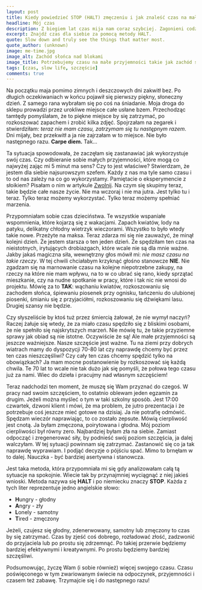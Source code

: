 ```yaml
---
layout: post
title: Kiedy powiedzieć STOP (HALT) zmęczeniu i jak znaleść czas na małe przyjemności?
headline: Mój czas
description: Z biegiem lat czas mija nam coraz szybciej. Zagonieni codziennością zapominamy o małych przyjemnościach. Jak zmienić tą sytuację? Przekonaj się sama.
excerpt: Znajdź czas dla siebie za pomocą metody HALT.
quote: Slow down and truly see the things that matter most.
quote_author: (unknown)
image: me-time.jpg
image_alt: Zachód słońca nad blokami
image_title: Potrzebujemy czasu na małe przyjemności takie jak zachód słońca
tags: [czas, slow life, szczęście]
comments: true
---
```


Na początku maja pomimo zimnych i deszczowych dni zakwitł bez. Po długich oczekiwaniach w końcu pojawił się pierwszy piękny, słoneczny dzień. Z samego rana wybrałam się po coś na śniadanie. Moja droga do sklepu prowadzi przez urokliwe miejsce całe usłane bzem. Przechodząc tamtędy pomyślałam, że to piękne miejsce by się zatrzymać, po rozkoszować zapachem i zrobić kilka zdjęć.  Spojrzałam na zegarek i stwierdziłam: _teraz nie mam czasu, zatrzymam się tu następnym razem_. Dni mijały, bez przekwitł a ja nie zajrzałam w to miejsce. Nie było następnego razu. **Carpe diem.** Tak...

<!--break-->

Ta sytuacja spowodowała, że zaczęłam się zastanawiać jak wykorzystuje swój czas. Czy odbieranie sobie małych przyjemności, które mogą co najwyżej zając mi 5 minut ma sens? Czy to jest właściwe? Stwierdzam, że jestem dla siebie najsurowszym szefem. Każdy z nas ma tyle samo czasu i to od nas zależy na co go wykorzystamy. Pamiętacie o eksperymencie z słoikiem? Pisałam o nim w artykule [Zwolnij](/2017/04/23/slow-down.html). Na czym się skupimy teraz, takie będzie całe nasze życie. Nie ma wczoraj i nie ma jutra. Jest tylko tu i teraz. Tylko teraz możemy wykorzystać. Tylko teraz możemy spełniać marzenia.

Przypomniałam sobie czas dzieciństwa. Te wszystkie wspaniałe wspomnienia, które kojarzą się z wakacjami. Zapach kwiatów, lody na patyku, delikatny chłodny wietrzyk wieczorami. Wszystko to było wtedy takie nowe. Przeżyte na maksa. Teraz zdarza mi się nie zauważyć, że minął kolejni dzień. Że jestem starsza o ten jeden dzień. Że spędziłam ten czas na nieistotnych, irytujących drobiazgach, które wcale nie są dla mnie ważne. Jakby jakaś magiczna siła, wewnętrzny głos mówił mi: _nie masz czasu na takie rzeczy_. W tej chwili chciałabym krzyknąć głośno stanowcze **NIE**. Nie zgadzam się na marnowanie czasu na kolejne niepotrzebne zakupy, na rzeczy na które nie mam wpływu, na to w co ubrać się rano, kiedy sprzątać mieszkanie, czy na nudne spotkanie w pracy, które i tak nic nie wnosi do projektu. Mówię za to **TAK**: wąchaniu kwiatów, rozkoszowaniu się zachodem słońca, śpiewaniu piosenek przy ognisku, tańczeniu do ulubionej piosenki, śmianiu się z przyjaciółmi, rozkoszowaniu się dźwiękami lasu. Drugiej szansy nie będzie.

Czy słyszeliście by ktoś tuż przez śmiercią żałował, że nie wymył naczyń? Raczej żałuje się wtedy, że za miało czasu spędziło się z bliskimi osobami, że nie spełniło się najskrytszych marzeń. Nie mówię tu, że takie przyziemne sprawy jak obiad są nie istotne. Oczywiście że są! Ale małe przyjemności są jeszcze ważniejsze. Nasze szczęście jest ważne. Tu na ziemi przy dobrych wiatrach mamy do dyspozycji 70-80 lat czy naprawdę chcemy być przez ten czas nieszczęśliwi? Czy cały ten czas chcemy spędzić tylko na obowiązkach? Ja mam mocne postanowienie by rozkoszować się każdą chwila. Te 70 lat to wcale nie tak dużo jak się pomyśli, że połowa tego czasu już za nami. Wiec do dzieła i pracujmy nad własnym szczęściem!

Teraz nadchodzi ten moment, że muszę się Wam przyznać do czegoś. W pracy nad swoim szczęściem, to ostatnio oblewam jeden egzamin za drugim. Jeżeli można myśleć o tym w taki szkolny sposób. Jest 17:00 czwartek, dzwoni klient i mówi, że ma problem, że jutro prezentacja i że potrzebuje coś jeszcze mieć gotowe na dzisiaj. Ja nie potrafię odmówić. Spędzam wieczór naprawiając, to co zostało zepsute. Mówią cierpliwość jest cnotą. Ja byłam zmęczona, poirytowana i głodna. Mój poziom cierpliwości był równy zero. Najbardziej byłam zła na siebie. Zamiast odpocząć i zregenerować siły, by podnieść swój poziom szczęścia, ja dalej walczyłam. W tej sytuacji powinnam się zatrzymać. Zastanowić się co ja tak naprawdę wyprawiam. I podjąć decyzje o pójściu spać. Mimo to brnęłam w to dalej. Nauczka - być bardziej asertywna i stanowcza.

Jest taka metoda, która przypomniała mi się gdy analizowałam całą tą sytuacje na spokojnie. Wiecie tak by przynajmniej wyciągnąć z niej jakieś wnioski. Metoda nazywa się **HALT** i po niemiecku znaczy **STOP**. Każda z tych liter reprezentuje jedno angielskie słowo:

  - **H**ungry - głodny
  - **A**ngry - zły
  - **L**onely - samotny
  - **T**ired - zmęczony

Jeżeli, czujesz się głodny, zdenerwowany, samotny lub zmęczony to czas by się zatrzymać. Czas by zjeść coś dobrego, rozładować złość, zadzwonić do przyjaciela lub po prostu się zdrzemnąć. Po takiej przerwie będziemy bardziej efektywnymi i kreatywnymi. Po prostu będziemy bardziej szczęśliwi.

Podsumowując, życzę Wam (i sobie również) więcej swojego czasu. Czasu poświęconego w tym zwariowanym świecie na odpoczynek, przyjemności i czasem też zabawę. Trzymajcie się i do następnego razu!
